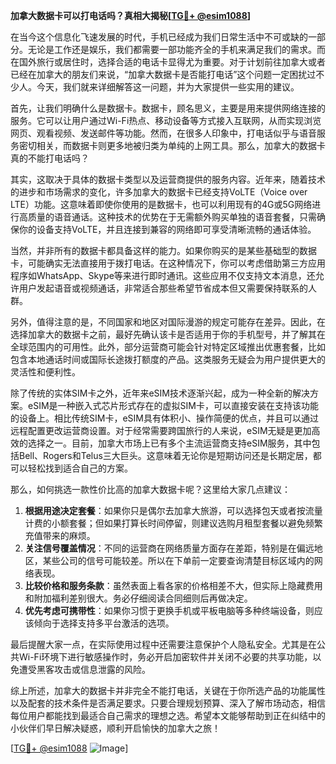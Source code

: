 **加拿大数据卡可以打电话吗？真相大揭秘[[TG💪+ @esim1088](https://t.me/s/esim1088)]**

在当今这个信息化飞速发展的时代，手机已经成为我们日常生活中不可或缺的一部分。无论是工作还是娱乐，我们都需要一部功能齐全的手机来满足我们的需求。而在国外旅行或居住时，选择合适的电话卡显得尤为重要。对于计划前往加拿大或者已经在加拿大的朋友们来说，“加拿大数据卡是否能打电话”这个问题一定困扰过不少人。今天，我们就来详细解答这一问题，并为大家提供一些实用的建议。

首先，让我们明确什么是数据卡。数据卡，顾名思义，主要是用来提供网络连接的服务。它可以让用户通过Wi-Fi热点、移动设备等方式接入互联网，从而实现浏览网页、观看视频、发送邮件等功能。然而，在很多人印象中，打电话似乎与语音服务密切相关，而数据卡则更多地被归类为单纯的上网工具。那么，加拿大的数据卡真的不能打电话吗？

其实，这取决于具体的数据卡类型以及运营商提供的服务内容。近年来，随着技术的进步和市场需求的变化，许多加拿大的数据卡已经支持VoLTE（Voice over LTE）功能。这意味着即使你使用的是数据卡，也可以利用现有的4G或5G网络进行高质量的语音通话。这种技术的优势在于无需额外购买单独的语音套餐，只需确保你的设备支持VoLTE，并且连接到兼容的网络即可享受清晰流畅的通话体验。

当然，并非所有的数据卡都具备这样的能力。如果你购买的是某些基础型的数据卡，可能确实无法直接用于拨打电话。在这种情况下，你可以考虑借助第三方应用程序如WhatsApp、Skype等来进行即时通讯。这些应用不仅支持文本消息，还允许用户发起语音或视频通话，非常适合那些希望节省成本但又需要保持联系的人群。

另外，值得注意的是，不同国家和地区对国际漫游的规定可能存在差异。因此，在选择加拿大的数据卡之前，最好先确认该卡是否适用于你的手机型号，并了解其在全球范围内的可用性。此外，部分运营商可能会针对特定区域推出优惠套餐，比如包含本地通话时间或国际长途拨打额度的产品。这类服务无疑会为用户提供更大的灵活性和便利性。

除了传统的实体SIM卡之外，近年来eSIM技术逐渐兴起，成为一种全新的解决方案。eSIM是一种嵌入式芯片形式存在的虚拟SIM卡，可以直接安装在支持该功能的设备上。相比传统SIM卡，eSIM具有体积小、操作简便的优点，并且可以通过远程配置更改运营商设置。对于经常需要跨国旅行的人来说，eSIM无疑是更加高效的选择之一。目前，加拿大市场上已有多个主流运营商支持eSIM服务，其中包括Bell、Rogers和Telus三大巨头。这意味着无论你是短期访问还是长期定居，都可以轻松找到适合自己的方案。

那么，如何挑选一款性价比高的加拿大数据卡呢？这里给大家几点建议：

1. **根据用途决定套餐**：如果你只是偶尔去加拿大旅游，可以选择包天或者按流量计费的小额套餐；但如果打算长时间停留，则建议选购月租型套餐以避免频繁充值带来的麻烦。
2. **关注信号覆盖情况**：不同的运营商在网络质量方面存在差距，特别是在偏远地区，某些公司的信号可能较差。所以在下单前一定要查询清楚目标区域内的网络表现。
3. **比较价格和服务条款**：虽然表面上看各家的价格相差不大，但实际上隐藏费用和附加福利差别很大。务必仔细阅读合同细则后再做决定。
4. **优先考虑可携带性**：如果你习惯于更换手机或平板电脑等多种终端设备，则应该倾向于选择支持多平台激活的选项。

最后提醒大家一点，在实际使用过程中还需要注意保护个人隐私安全。尤其是在公共Wi-Fi环境下进行敏感操作时，务必开启加密软件并关闭不必要的共享功能，以免遭受黑客攻击或信息泄露的风险。

综上所述，加拿大的数据卡并非完全不能打电话，关键在于你所选产品的功能属性以及配套的技术条件是否满足要求。只要合理规划预算、深入了解市场动态，相信每位用户都能找到最适合自己需求的理想之选。希望本文能够帮助到正在纠结中的小伙伴们早日解决疑惑，顺利开启愉快的加拿大之旅！

[[TG💪+ @esim1088](https://t.me/s/esim1088) ![Image](https://i.postimg.cc/4NQfJmqS/Snipaste-2025-05-13-00-14-12.png)]